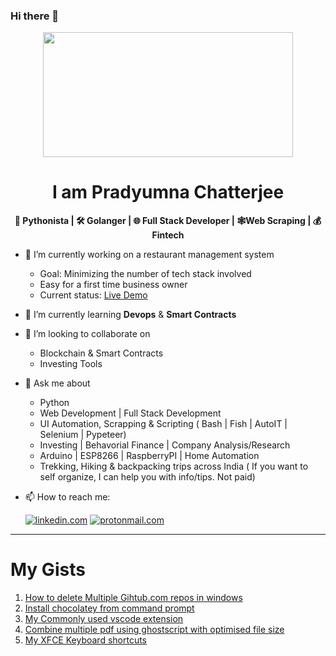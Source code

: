 ### Hi there 👋

<p align="center"><img src=https://media1.tenor.com/images/25de5ae4b3a35de905166d6a8cc92411/tenor.gif?itemid=13245309 width="400" height="200"></p>

<h1 align="center">I am Pradyumna Chatterjee</h1>
<b><p align="center">🐍 Pythonista | 🛠 Golanger | 🌐 Full Stack Developer | 🕸️Web Scraping | 💰 Fintech </p></b>

- 🔭 I’m currently working on a restaurant management system 
  - Goal: Minimizing the number of tech stack involved
  - Easy for a first time business owner
  - Current status: [Live Demo](https://pradyumnac.github.io/restaurantmenu/)
- 🌱 I’m currently learning **Devops** & **Smart Contracts**
- 👯 I’m looking to collaborate on 
  - Blockchain & Smart Contracts
  - Investing Tools
- 💬 Ask me about 
  - Python
  - Web Development | Full Stack Development
  - UI Automation, Scrapping & Scripting ( Bash | Fish | AutoIT | Selenium | Pypeteer)
  - Investing | Behavorial Finance | Company Analysis/Research
  - Arduino | ESP8266 | RaspberryPI | Home Automation
  - Trekking, Hiking & backpacking trips across India 
  ( If you want to self organize, I can help you with info/tips. Not paid)
  
- 📫 How to reach me:   
    
  [![linkedin.com](https://img.shields.io/badge/LinkedIn-0077B5?style=for-the-badge&logo=linkedin&logoColor=white)](https://www.linkedin.com/in/pradyumnac/) [![protonmail.com](https://img.shields.io/badge/ProtonMail-8B89CC?style=for-the-badge&logo=protonmail&logoColor=white)](mailto:pradyumna.github@proton.me) 

---

My Gists
========
1. [How to delete Multiple Gihtub.com repos in windows](https://gist.github.com/pradyumnac/4aaf21781f013b3997252a78c846fdf1)
2. [Install chocolatey from command prompt](https://gist.github.com/pradyumnac/9800d5936a3bc54e17807563b0ff0409)
3. [My Commonly used vscode extension](https://gist.github.com/pradyumnac/9800d5936a3bc54e17807563b0ff0409)
4. [Combine multiple pdf using ghostscript with optimised file size](https://gist.github.com/pradyumnac/6d1a9c7d732ff366f2af48a2424ed47e)
5. [My XFCE Keyboard shortcuts](https://gist.github.com/pradyumnac/c82c0d0934f2211af0a70bae0a8fb32a)
